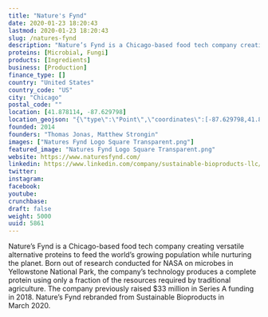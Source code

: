 ```yaml
---
title: "Nature's Fynd"
date: 2020-01-23 18:20:43
lastmod: 2020-01-23 18:20:43
slug: /natures-fynd
description: "Nature’s Fynd is a Chicago-based food tech company creating versatile alternative proteins to feed the world’s growing population while nurturing the planet. Born out of research conducted for NASA on microbes in Yellowstone National Park, the company’s technology produces a complete protein using only a fraction of the resources required by traditional agriculture. The company previously raised $33 million in Series A funding in 2018. Nature’s Fynd rebranded from Sustainable Bioproducts in March 2020."
proteins: [Microbial, Fungi]
products: [Ingredients]
business: [Production]
finance_type: []
country: "United States"
country_code: "US"
city: "Chicago"
postal_code: ""
location: [41.878114, -87.629798]
location_geojson: "{\"type\":\"Point\",\"coordinates\":[-87.629798,41.878114]}"
founded: 2014
founders: "Thomas Jonas, Matthew Strongin"
images: ["Natures Fynd Logo Square Transparent.png"]
featured_image: "Natures Fynd Logo Square Transparent.png"
website: https://www.naturesfynd.com/
linkedin: https://www.linkedin.com/company/sustainable-bioproducts-llc/about/
twitter: 
instagram: 
facebook: 
youtube: 
crunchbase: 
draft: false
weight: 5000
uuid: 5861
---
```

Nature’s Fynd is a Chicago-based food tech company creating versatile alternative proteins to feed the world’s growing population while nurturing the planet. Born out of research conducted for NASA on microbes in Yellowstone National Park, the company’s technology produces a complete protein using only a fraction of the resources required by traditional agriculture. The company previously raised $33 million in Series A funding in 2018. Nature’s Fynd rebranded from Sustainable Bioproducts in March 2020.
